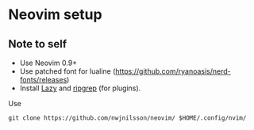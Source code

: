 # Neovim setup
## Note to self
- Use Neovim 0.9+
- Use patched font for lualine (https://github.com/ryanoasis/nerd-fonts/releases)
- Install [Lazy](https://github.com/folke/lazy.nvim) and [ripgrep](https://github.com/BurntSushi/ripgrep) (for plugins).

Use

    git clone https://github.com/nwjnilsson/neovim/ $HOME/.config/nvim/
